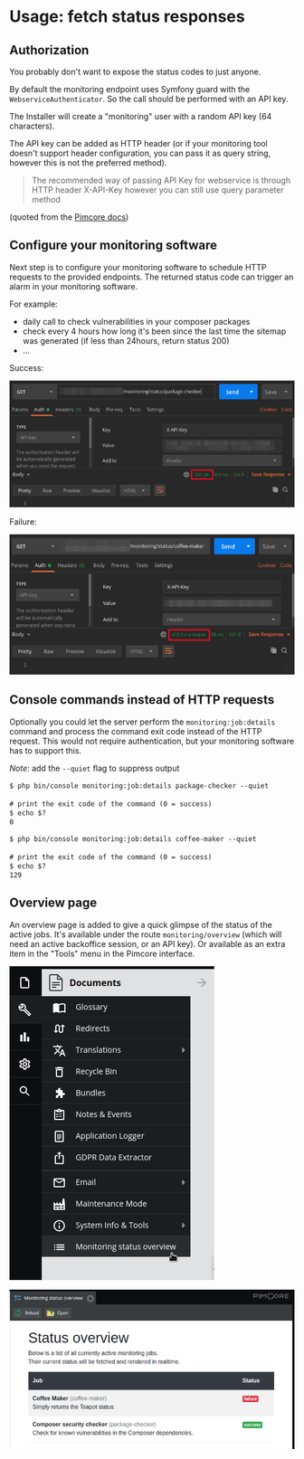 # Usage: fetch status responses 

## Authorization

You probably don't want to expose the status codes to just anyone.

By default the monitoring endpoint uses Symfony guard with the `WebserviceAuthenticator`.
So the call should be performed with an API key.

The Installer will create a "monitoring" user with a random API key (64 characters).

The API key can be added as HTTP header (or if your monitoring tool doesn't support header configuration, you can pass it as query string, however this is not the preferred method).
> The recommended way of passing API Key for webservice is through HTTP header X-API-Key however you can still use query parameter method

(quoted from the [Pimcore docs](https://pimcore.com/docs/pimcore/6.7/Development_Documentation/Web_Services/index.html))

## Configure your monitoring software

Next step is to configure your monitoring software to schedule HTTP requests to the provided endpoints.
The returned status code can trigger an alarm in your monitoring software.

For example:
- daily call to check vulnerabilities in your composer packages
- check every 4 hours how long it's been since the last time the sitemap was generated (if less than 24hours, return status 200)
- ... 

Success:

![Status: success](img/020_Usage_HttpRequests_01_Status_Success.png "Status: success")

Failure:

![Status: failure](img/020_Usage_HttpRequests_02_Status_Failure.png "Status: failure")

## Console commands instead of HTTP requests

Optionally you could let the server perform the `monitoring:job:details` command 
and process the command exit code instead of the HTTP request. 
This would not require authentication, but your monitoring software has to support this.

_Note_: add the `--quiet` flag to suppress output

```shell
$ php bin/console monitoring:job:details package-checker --quiet

# print the exit code of the command (0 = success)
$ echo $?
0
```

```shell
$ php bin/console monitoring:job:details coffee-maker --quiet

# print the exit code of the command (0 = success)
$ echo $?
129
```

## Overview page

An overview page is added to give a quick glimpse of the status of the active jobs.
It's available under the route `monitoring/overview` (which will need an active backoffice session, or an API key).
Or available as an extra item in the "Tools" menu in the Pimcore interface.


![Menu entry](img/020_Usage_HttpRequests_10_Overview_Menu.png "Menu entry")

![Overview page](img/020_Usage_HttpRequests_11_Overview_page.png "Overview page")
